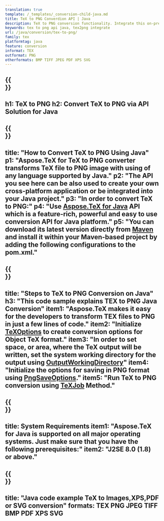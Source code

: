 ```yaml
---
translation: true
template: /_templates/_conversion-child-java.md
title: TeX to PNG Converdion API | Java 
description: TeX to PNG conversion functionality. Integrate this on-premise Java library into your project or use cross-platform applications to convert TeX to PNG.
keywords: tex to png api java, tex2png integrate
url: /java/conversion/tex-to-png/
family: tex
platformtag: java
feature: conversion
informat: TEX
outformat: PNG
otherformats: BMP TIFF JPEG PDF XPS SVG
---
```


{{<section banner>}}
---
h1: TeX to PNG
h2: Convert TeX to PNG via API Solution for Java
---

{{<section overview>}}
---
title: "How to Convert TeX to PNG Using Java"
p1: "Aspose.TeX for TeX to PNG converter transforms TeX file to PNG image with using of any language supported by Java."
p2: "The API you see here can be also used to create your own cross-platform application or be integrated into your Java project."
p3: "In order to convert TeX to PNG:"
p4: "Use [Aspose.TeX for Java](https://products.aspose.com/tex/java) API which is a feature-rich, powerful and easy to use conversion API for Java platform."
p5: "You can download its latest version directly from [Maven](https://repository.aspose.com/webapp/#/artifacts/browse/tree/General/repo/com/aspose/aspose-tex) and install it within your Maven-based project by adding the following configurations to the pom.xml."
---

{{<section feature1>}}
---
title: "Steps to TeX to PNG Conversion on Java"
h3: "This code sample explains TEX to PNG Java Conversion"
item1: "Aspose.TeX makes it easy for the developers to transform TEX files to PNG in just a few lines of code."
item2: "Initialize [TeXOptions](https://reference.aspose.com/tex/java/com.aspose.tex/TeXOptions) to create conversion options for Object TeX format."
item3: "In order to set space, or area, where the TeX output will be written, set the system working directory for the output using [OutputWorkingDirectory](https://reference.aspose.com/tex/java/com.aspose.tex/TeXOptions#getOutputWorkingDirectory--)"
item4: "Initialize the options for saving in PNG format using [PngSaveOptions](https://reference.aspose.com/tex/java/com.aspose.tex.rendering/PngSaveOptions)."
item5: "Run TeX to PNG conversion using [TeXJob](https://reference.aspose.com/tex/java/com.aspose.tex/TeXJob) Method."
---

{{<section feature2>}}
---
title: System Requirements
item1: "Aspose.TeX for Java is supported on all major operating systems. Just make sure that you have the following prerequisites:"
item2: "J2SE 8.0 (1.8) or above."
---

{{<section widget>}}
---
title: "Java code example TeX to Images,XPS,PDF or SVG conversion"
formats: TEX PNG JPEG TIFF BMP PDF XPS SVG
---
